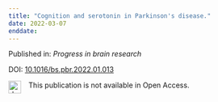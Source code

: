 ```yaml
---
title: "Cognition and serotonin in Parkinson's disease."
date: 2022-03-07
enddate:
---
```


Published in: *Progress in brain research*

DOI: [10.1016/bs.pbr.2022.01.013](https://doi.org/10.1016/bs.pbr.2022.01.013)

<img src=https://upload.wikimedia.org/wikipedia/commons/thumb/0/0e/Closed_Access_logo_transparent.svg/1200px-Closed_Access_logo_transparent.svg.png alt="drawing" width="25" align="left"/> &nbsp;&nbsp;&nbsp;This publication is not available in Open Access.


